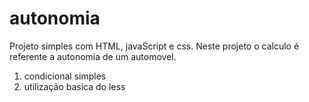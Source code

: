 # autonomia
Projeto simples com HTML, javaScript e css. Neste projeto o calculo é referente a autonomia de um automovel.
1. condicional simples
2. utilização basica do less

